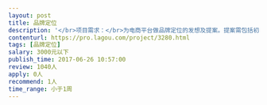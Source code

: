 ```yaml
---                
layout: post       
title: 品牌定位           
description: '</br>项目需求：</br>为电商平台做品牌定位的发想及提案。提案需包括初步的消费者洞察及市场分析。仅做初步发想，不涉及数据收集或分析。</br>'     
contenturl: https://pro.lagou.com/project/3280.html      
tags: [品牌定位]            
salary: 3000元以下          
publish_time: 2017-06-26 10:57:00         
review: 1040人                   
apply: 0人                   
recommend: 1人                   
time_range: 小于1周              
---                 
```

